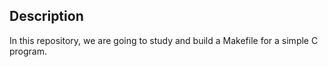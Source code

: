 ## Description
In this repository, we are going to study and build a Makefile for a simple C program.
